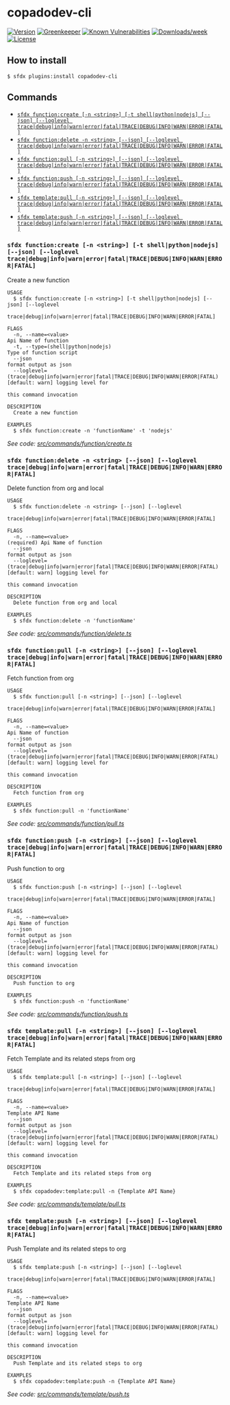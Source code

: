 # copadodev-cli

[![Version](https://img.shields.io/npm/v/copadodev-cli.svg)](https://www.npmjs.com/package/copadodev)
[![Greenkeeper](https://badges.greenkeeper.io/anmolgkv/copadodev-cli.svg)](https://greenkeeper.io/)
[![Known Vulnerabilities](https://snyk.io/test/github/anmolgkv/copadodev-cli/badge.svg)](https://snyk.io/test/github/anmolgkv/copadodev-cli)
[![Downloads/week](https://img.shields.io/npm/dw/copadodev.svg)](https://www.npmjs.com/package/copadodev)
[![License](https://img.shields.io/npm/l/copadodev.svg)](https://github.com/anmolgkv/copadodev/blob/master/package.json)

## How to install
```sh-session
$ sfdx plugins:install copadodev-cli
```

## Commands
* [`sfdx function:create [-n <string>] [-t shell|python|nodejs] [--json] [--loglevel trace|debug|info|warn|error|fatal|TRACE|DEBUG|INFO|WARN|ERROR|FATAL]`](#sfdx-functioncreate--n-string--t-shellpythonnodejs---json---loglevel-tracedebuginfowarnerrorfataltracedebuginfowarnerrorfatal)
* [`sfdx function:delete -n <string> [--json] [--loglevel trace|debug|info|warn|error|fatal|TRACE|DEBUG|INFO|WARN|ERROR|FATAL]`](#sfdx-functiondelete--n-string---json---loglevel-tracedebuginfowarnerrorfataltracedebuginfowarnerrorfatal)
* [`sfdx function:pull [-n <string>] [--json] [--loglevel trace|debug|info|warn|error|fatal|TRACE|DEBUG|INFO|WARN|ERROR|FATAL]`](#sfdx-functionpull--n-string---json---loglevel-tracedebuginfowarnerrorfataltracedebuginfowarnerrorfatal)
* [`sfdx function:push [-n <string>] [--json] [--loglevel trace|debug|info|warn|error|fatal|TRACE|DEBUG|INFO|WARN|ERROR|FATAL]`](#sfdx-functionpush--n-string---json---loglevel-tracedebuginfowarnerrorfataltracedebuginfowarnerrorfatal)
* [`sfdx template:pull [-n <string>] [--json] [--loglevel trace|debug|info|warn|error|fatal|TRACE|DEBUG|INFO|WARN|ERROR|FATAL]`](#sfdx-templatepull--n-string---json---loglevel-tracedebuginfowarnerrorfataltracedebuginfowarnerrorfatal)
* [`sfdx template:push [-n <string>] [--json] [--loglevel trace|debug|info|warn|error|fatal|TRACE|DEBUG|INFO|WARN|ERROR|FATAL]`](#sfdx-templatepush--n-string---json---loglevel-tracedebuginfowarnerrorfataltracedebuginfowarnerrorfatal)

### `sfdx function:create [-n <string>] [-t shell|python|nodejs] [--json] [--loglevel trace|debug|info|warn|error|fatal|TRACE|DEBUG|INFO|WARN|ERROR|FATAL]`

Create a new function

```
USAGE
  $ sfdx function:create [-n <string>] [-t shell|python|nodejs] [--json] [--loglevel
    trace|debug|info|warn|error|fatal|TRACE|DEBUG|INFO|WARN|ERROR|FATAL]

FLAGS
  -n, --name=<value>                                                                Api Name of function
  -t, --type=(shell|python|nodejs)                                                  Type of function script
  --json                                                                            format output as json
  --loglevel=(trace|debug|info|warn|error|fatal|TRACE|DEBUG|INFO|WARN|ERROR|FATAL)  [default: warn] logging level for
                                                                                    this command invocation

DESCRIPTION
  Create a new function

EXAMPLES
  $ sfdx function:create -n 'functionName' -t 'nodejs'
```

_See code: [src/commands/function/create.ts](https://github.com/anmolgkv/copadodev-cli/blob/v0.0.1/src/commands/function/create.ts)_

### `sfdx function:delete -n <string> [--json] [--loglevel trace|debug|info|warn|error|fatal|TRACE|DEBUG|INFO|WARN|ERROR|FATAL]`

Delete function from org and local

```
USAGE
  $ sfdx function:delete -n <string> [--json] [--loglevel
    trace|debug|info|warn|error|fatal|TRACE|DEBUG|INFO|WARN|ERROR|FATAL]

FLAGS
  -n, --name=<value>                                                                (required) Api Name of function
  --json                                                                            format output as json
  --loglevel=(trace|debug|info|warn|error|fatal|TRACE|DEBUG|INFO|WARN|ERROR|FATAL)  [default: warn] logging level for
                                                                                    this command invocation

DESCRIPTION
  Delete function from org and local

EXAMPLES
  $ sfdx function:delete -n 'functionName'
```

_See code: [src/commands/function/delete.ts](https://github.com/anmolgkv/copadodev-cli/blob/v0.0.1/src/commands/function/delete.ts)_

### `sfdx function:pull [-n <string>] [--json] [--loglevel trace|debug|info|warn|error|fatal|TRACE|DEBUG|INFO|WARN|ERROR|FATAL]`

Fetch function from org

```
USAGE
  $ sfdx function:pull [-n <string>] [--json] [--loglevel
    trace|debug|info|warn|error|fatal|TRACE|DEBUG|INFO|WARN|ERROR|FATAL]

FLAGS
  -n, --name=<value>                                                                Api Name of function
  --json                                                                            format output as json
  --loglevel=(trace|debug|info|warn|error|fatal|TRACE|DEBUG|INFO|WARN|ERROR|FATAL)  [default: warn] logging level for
                                                                                    this command invocation

DESCRIPTION
  Fetch function from org

EXAMPLES
  $ sfdx function:pull -n 'functionName'
```

_See code: [src/commands/function/pull.ts](https://github.com/anmolgkv/copadodev-cli/blob/v0.0.1/src/commands/function/pull.ts)_

### `sfdx function:push [-n <string>] [--json] [--loglevel trace|debug|info|warn|error|fatal|TRACE|DEBUG|INFO|WARN|ERROR|FATAL]`

Push function to org

```
USAGE
  $ sfdx function:push [-n <string>] [--json] [--loglevel
    trace|debug|info|warn|error|fatal|TRACE|DEBUG|INFO|WARN|ERROR|FATAL]

FLAGS
  -n, --name=<value>                                                                Api Name of function
  --json                                                                            format output as json
  --loglevel=(trace|debug|info|warn|error|fatal|TRACE|DEBUG|INFO|WARN|ERROR|FATAL)  [default: warn] logging level for
                                                                                    this command invocation

DESCRIPTION
  Push function to org

EXAMPLES
  $ sfdx function:push -n 'functionName'
```

_See code: [src/commands/function/push.ts](https://github.com/anmolgkv/copadodev-cli/blob/v0.0.1/src/commands/function/push.ts)_

### `sfdx template:pull [-n <string>] [--json] [--loglevel trace|debug|info|warn|error|fatal|TRACE|DEBUG|INFO|WARN|ERROR|FATAL]`

Fetch Template and its related steps from org

```
USAGE
  $ sfdx template:pull [-n <string>] [--json] [--loglevel
    trace|debug|info|warn|error|fatal|TRACE|DEBUG|INFO|WARN|ERROR|FATAL]

FLAGS
  -n, --name=<value>                                                                Template API Name
  --json                                                                            format output as json
  --loglevel=(trace|debug|info|warn|error|fatal|TRACE|DEBUG|INFO|WARN|ERROR|FATAL)  [default: warn] logging level for
                                                                                    this command invocation

DESCRIPTION
  Fetch Template and its related steps from org

EXAMPLES
  $ sfdx copadodev:template:pull -n {Template API Name}
```

_See code: [src/commands/template/pull.ts](https://github.com/anmolgkv/copadodev-cli/blob/v0.0.1/src/commands/template/pull.ts)_

### `sfdx template:push [-n <string>] [--json] [--loglevel trace|debug|info|warn|error|fatal|TRACE|DEBUG|INFO|WARN|ERROR|FATAL]`

Push Template and its related steps to org

```
USAGE
  $ sfdx template:push [-n <string>] [--json] [--loglevel
    trace|debug|info|warn|error|fatal|TRACE|DEBUG|INFO|WARN|ERROR|FATAL]

FLAGS
  -n, --name=<value>                                                                Template API Name
  --json                                                                            format output as json
  --loglevel=(trace|debug|info|warn|error|fatal|TRACE|DEBUG|INFO|WARN|ERROR|FATAL)  [default: warn] logging level for
                                                                                    this command invocation

DESCRIPTION
  Push Template and its related steps to org

EXAMPLES
  $ sfdx copadodev:template:push -n {Template API Name}
```

_See code: [src/commands/template/push.ts](https://github.com/anmolgkv/copadodev-cli/blob/v0.0.1/src/commands/template/push.ts)_
